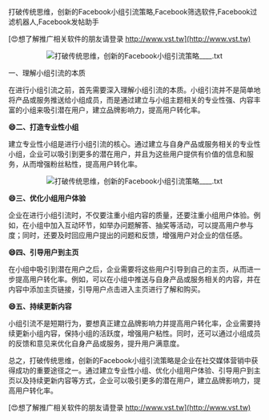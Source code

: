 打破传统思维，创新的Facebook小组引流策略,Facebook筛选软件,Facebook过滤机器人,Facebook发帖助手

[😍想了解推广相关软件的朋友请登录 http://www.vst.tw](http://www.vst.tw)

 <center><img src="https://vst.tw/MP4/tuiguang/png/5.png" alt="打破传统思维，创新的Facebook小组引流策略____.txt"></center>

一、理解小组引流的本质

在进行小组引流之前，首先需要深入理解小组引流的本质。小组引流并不是简单地将产品或服务推送给小组成员，而是通过建立与小组主题相关的专业性强、内容丰富的小组来吸引潜在用户，建立品牌影响力，提高用户转化率。

**😄二、打造专业性小组**

建立专业性小组是进行小组引流的核心。通过建立与自身产品或服务相关的专业性小组，企业可以吸引到更多的潜在用户，并且为这些用户提供有价值的信息和服务，从而增强粉丝粘性，提高用户转化率。

 <center><img src="https://vst.tw/MP4/tuiguang/png/1.png" alt="打破传统思维，创新的Facebook小组引流策略____.txt"></center>

**😄三、优化小组用户体验**

企业在进行小组引流时，不仅要注重小组内容的质量，还要注重小组用户体验。例如，在小组中加入互动环节，如举办问题解答、抽奖等活动，可以提高用户参与度；同时，还要及时回应用户提出的问题和反馈，增强用户对企业的信任感。

**😄四、引导用户到主页**

在小组中吸引到潜在用户之后，企业需要将这些用户引导到自己的主页，从而进一步提高用户转化率。例如，可以在小组中推送与自身产品或服务相关的内容，并在内容中添加主页链接，引导用户点击进入主页进行了解和购买。

**😄五、持续更新内容**

小组引流不是短期行为，要想真正建立品牌影响力并提高用户转化率，企业需要持续更新小组内容，保持小组的活跃度，增强用户粘性。同时，还可以通过小组成员的反馈和意见来优化自身产品或服务，提升用户满意度。

总之，打破传统思维，创新的Facebook小组引流策略是企业在社交媒体营销中获得成功的重要途径之一。通过建立专业性小组、优化小组用户体验、引导用户到主页以及持续更新内容等方式，企业可以吸引更多的潜在用户，建立品牌影响力，提高用户转化率。

[😍想了解推广相关软件的朋友请登录 http://www.vst.tw](http://www.vst.tw)



